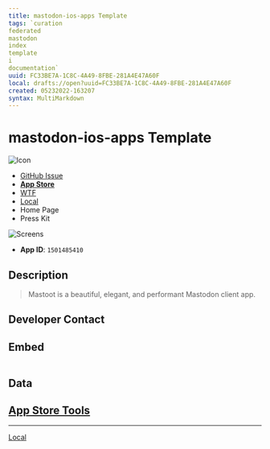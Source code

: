```yaml
---
title: mastodon-ios-apps Template
tags: `curation
federated
mastodon
index
template
i
documentation`
uuid: FC33BE7A-1C8C-4A49-8FBE-281A4E47A60F
local: drafts://open?uuid=FC33BE7A-1C8C-4A49-8FBE-281A4E47A60F
created: 05232022-163207
syntax: MultiMarkdown
---
```

 # mastodon-ios-apps Template

![ Icon](https://github.com/extratone/mastodon-ios-apps/raw/main/icons/.png)

- [GitHub Issue](https://github.com/extratone/mastodon-ios-apps/issues/)
- [**App Store**]()
- [WTF](https://davidblue.wtf/drafts/[[uuid]].html)
- [Local](shareddocuments:///private/var/mobile/Library/Mobile%20Documents/com~apple~CloudDocs/Written/[[uuid]].md)
- Home Page
- Press Kit

![ Screens](screens/.png)

- **App ID**: `1501485410`

## Description

> Mastoot is a beautiful, elegant, and performant Mastodon client app.

## Developer Contact

## Embed

```

```

## Data
[App Store Tools](shortcuts://run-shortcut?name=App%20Store%20Tools)
---

---
[Local](drafts://open?uuid=FC33BE7A-1C8C-4A49-8FBE-281A4E47A60F)